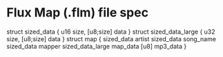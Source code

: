 # Flux Map (.flm) file spec

struct sized_data {
    u16 size,
    [u8;size] data
}
struct sized_data_large {
    u32 size,
    [u8;size] data
}
struct map {
    sized_data artist
    sized_data song_name
    sized_data mapper
    sized_data_large map_data
    [u8] mp3_data
}